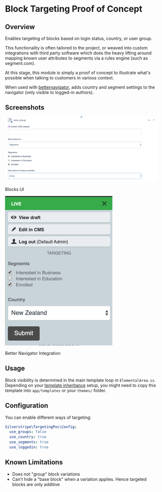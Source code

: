# Block Targeting Proof of Concept

## Overview

Enables targeting of blocks based on
login status, country, or user group.

This functionality is often tailored to the project,
or weaved into custom integrations with third party software
which does the heavy lifting around mapping known user attributes
to segments via a rules engine (such as segment.com).

At this stage, this module is simply a proof of concept to illustrate what's possible
when talking to customers in various context.

When used with [betternavigator](https://www.silverstripe.org/blog/betternavigator-module-for-silverstripe/),
adds country and segment settings to the navigator (only visible to logged-in authors). 

## Screenshots

![Block UI](docs/_images/preview.png)

Blocks UI

![Better Navigator Integration](docs/_images/betternav.png)

Better Navigator Integration

## Usage 

Block visibility is determined in the main template loop in `ElementalArea.ss`.
Depending on your [template inheritance](https://docs.silverstripe.org/en/4/developer_guides/templates/template_inheritance/)
setup, you might need to copy this template
into `app/templates` or your `themes/` folder.

## Configuration

You can enable different ways of targeting:

```yaml
Silverstripe\TargetingPoc\Config:
  use_groups: false
  use_country: true
  use_segments: true
  use_loggedin: true
```

## Known Limitations

 * Does not "group" block variations
 * Can't hide a "base block" when a variation applies. Hence targeted blocks are only additive